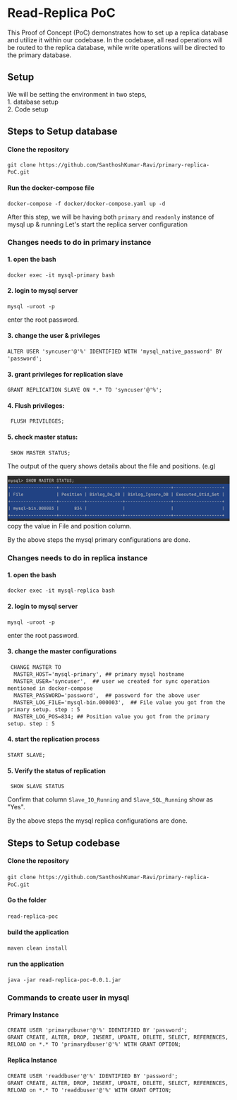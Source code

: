# Read-Replica PoC
This Proof of Concept (PoC) demonstrates how to set up a replica database and utilize it within our codebase. In the codebase, all read operations will be routed to the replica database, while write operations will be directed to the primary database.

## Setup
We will be setting the environment in two steps,<br />
    1. database setup <br />
    2. Code setup

## Steps to Setup database

#### Clone the repository

```shell
git clone https://github.com/SanthoshKumar-Ravi/primary-replica-PoC.git
   ```

#### Run the docker-compose file

```shell
docker-compose -f docker/docker-compose.yaml up -d
   ```
After this step, we will be having both `primary` and `readonly` instance of mysql up & running 
Let's start the replica server configuration

### Changes needs to do in primary instance

#### 1. open the bash

```shell
docker exec -it mysql-primary bash
```

#### 2. login to mysql server

```shell
mysql -uroot -p
```
enter the root password.

#### 3. change the user & privileges

```shell
ALTER USER 'syncuser'@'%' IDENTIFIED WITH 'mysql_native_password' BY 'password';
```

#### 3. grant privileges for replication slave

```shell
GRANT REPLICATION SLAVE ON *.* TO 'syncuser'@'%';
```

#### 4. Flush privileges:

```shell
 FLUSH PRIVILEGES;
```

#### 5. check master status:

```shell
 SHOW MASTER STATUS;
```
The output of the query shows details about the file and positions. (e.g)<br />

![img.png](img.png)
<br />
copy the value in File and position column.

By the above steps the mysql primary configurations are done.

### Changes needs to do in replica instance

#### 1. open the bash

```shell
docker exec -it mysql-replica bash
```

#### 2. login to mysql server

```shell
mysql -uroot -p
```
enter the root password.

#### 3. change the master configurations

```shell
 CHANGE MASTER TO 
  MASTER_HOST='mysql-primary', ## primary mysql hostname
  MASTER_USER='syncuser',  ## user we created for sync operation mentioned in docker-compose
  MASTER_PASSWORD='password',  ## password for the above user
  MASTER_LOG_FILE='mysql-bin.000003',  ## File value you got from the primary setup. step : 5
  MASTER_LOG_POS=834; ## Position value you got from the primary setup. step : 5
```

#### 4. start the replication process

```shell
START SLAVE;
```

#### 5. Verify the status of replication

```shell
 SHOW SLAVE STATUS
```
Confirm that column `Slave_IO_Running` and `Slave_SQL_Running` show as "Yes".

By the above steps the mysql replica configurations are done.


## Steps to Setup codebase

#### Clone the repository

``` git clone https://github.com/SanthoshKumar-Ravi/primary-replica-PoC.git ```

#### Go the folder

``` read-replica-poc ```


#### build the application
``` maven clean install ```

#### run the application
``` java -jar read-replica-poc-0.0.1.jar ```


### Commands to create user in mysql

#### Primary Instance
```
CREATE USER 'primarydbuser'@'%' IDENTIFIED BY 'password';
GRANT CREATE, ALTER, DROP, INSERT, UPDATE, DELETE, SELECT, REFERENCES, RELOAD on *.* TO 'primarydbuser'@'%' WITH GRANT OPTION;
```

#### Replica Instance
```
CREATE USER 'readdbuser'@'%' IDENTIFIED BY 'password';
GRANT CREATE, ALTER, DROP, INSERT, UPDATE, DELETE, SELECT, REFERENCES, RELOAD on *.* TO 'readdbuser'@'%' WITH GRANT OPTION;
```
